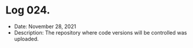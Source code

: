 # Log 024.
- Date: November 28, 2021
- Description: The repository where code versions will be controlled was uploaded.
